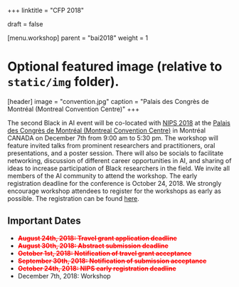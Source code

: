﻿+++
linktitle = "CFP 2018"

draft = false

[menu.workshop]
  parent = "bai2018"
  weight = 1

# Optional featured image (relative to `static/img` folder).
[header]
image = "convention.jpg"
caption = "Palais des Congrès de Montréal (Montreal Convention Centre)"
+++

The second Black in AI event will be co-located with [NIPS 2018](https://nips.cc/) at the [Palais des Congrès de Montréal (Montreal Convention Centre)](https://congresmtl.com/)  in Montréal CANADA on December 7th from 9:00 am to 5:30 pm. The workshop will feature invited talks from prominent researchers and practitioners, oral presentations, and a poster session. There will also be socials to facilitate networking, discussion of different career opportunities in AI, and sharing of ideas to increase participation of Black researchers in the field. We invite all members of the AI community to attend the workshop. The early registration deadline for the conference is October 24, 2018. We strongly encourage workshop attendees to register for the workshops as early as possible. The registration can be found [here](https://nips.cc/accounts/login/?next=/Profile).

<!--more-->

## Important Dates
- <span style="color:red">**~~August 24th, 2018: Travel grant application deadline~~**</span>
- <span style="color:red">**~~August 30th, 2018: Abstract submission deadline~~**</span>
- <span style="color:red">**~~October 1st, 2018: Notification of travel grant acceptance~~**</span>
- <span style="color:red">**~~September 30th, 2018: Notification of submission acceptance~~**</span>
- <span style="color:red">**~~October 24th, 2018: NIPS early registration deadline~~**</span>
- December 7th, 2018: Workshop
